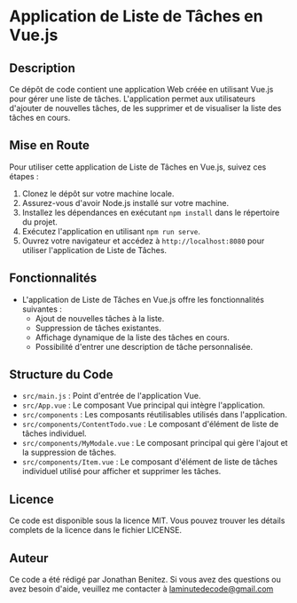 # Application de Liste de Tâches en Vue.js

## Description
Ce dépôt de code contient une application Web créée en utilisant Vue.js pour gérer une liste de tâches. L'application permet aux utilisateurs d'ajouter de nouvelles tâches, de les supprimer et de visualiser la liste des tâches en cours.

## Mise en Route
Pour utiliser cette application de Liste de Tâches en Vue.js, suivez ces étapes :

1. Clonez le dépôt sur votre machine locale.
2. Assurez-vous d'avoir Node.js installé sur votre machine.
3. Installez les dépendances en exécutant `npm install` dans le répertoire du projet.
4. Exécutez l'application en utilisant `npm run serve`.
5. Ouvrez votre navigateur et accédez à `http://localhost:8080` pour utiliser l'application de Liste de Tâches.

## Fonctionnalités
- L'application de Liste de Tâches en Vue.js offre les fonctionnalités suivantes :
  - Ajout de nouvelles tâches à la liste.
  - Suppression de tâches existantes.
  - Affichage dynamique de la liste des tâches en cours.
  - Possibilité d'entrer une description de tâche personnalisée.

## Structure du Code
- `src/main.js` : Point d'entrée de l'application Vue.
- `src/App.vue` : Le composant Vue principal qui intègre l'application.
- `src/components` : Les composants réutilisables utilisés dans l'application.
- `src/components/ContentTodo.vue` : Le composant d'élément de liste de tâches individuel.
- `src/components/MyModale.vue` : Le composant principal qui gère l'ajout et la suppression de tâches.
- `src/components/Item.vue` : Le composant d'élément de liste de tâches individuel utilisé pour afficher et supprimer les tâches.

## Licence
Ce code est disponible sous la licence MIT. Vous pouvez trouver les détails complets de la licence dans le fichier LICENSE.

## Auteur
Ce code a été rédigé par Jonathan Benitez. Si vous avez des questions ou avez besoin d'aide, veuillez me contacter à laminutedecode@gmail.com
